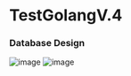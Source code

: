# TestGolangV.4
### Database Design
![image](https://user-images.githubusercontent.com/137061421/282353967-ae596f83-961b-42a4-93db-316b9ddb260a.png)
![image](https://github.com/AxAxAxx/TestGolangV.4/assets/137061421/a3492349-2674-461e-b603-4d61bc8ab56c)
